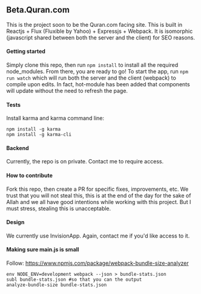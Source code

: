 ## Beta.Quran.com
This is the project soon to be the Quran.com facing site. This is built in
Reactjs + Flux (Fluxible by Yahoo) + Expressjs + Webpack. It is isomorphic (javascript shared
between both the server and the client) for SEO reasons.

#### Getting started
Simply clone this repo, then run `npm install` to install all the required node_modules.
From there, you are ready to go! To start the app, run `npm run watch` which will
run both the server and the client (webpack) to compile upon edits. In fact,
hot-module has been added that components will update without the need to refresh
the page.

#### Tests
Install karma and karma command line:
```
npm install -g karma
npm install -g karma-cli
```

#### Backend
Currently, the repo is on private. Contact me to require access.

#### How to contribute
Fork this repo, then create a PR for specific fixes, improvements, etc. We trust that
you will not steal this, this is at the end of the day for the sake of Allah and we
all have good intentions while working with this project. But I must stress, stealing
this is unacceptable.

#### Design
We currently use InvisionApp. Again, contact me if you'd like access to it.

#### Making sure main.js is small
Follow: https://www.npmjs.com/package/webpack-bundle-size-analyzer
```
env NODE_ENV=development webpack --json > bundle-stats.json
subl bundle-stats.json #so that you can the output
analyze-bundle-size bundle-stats.json
```
